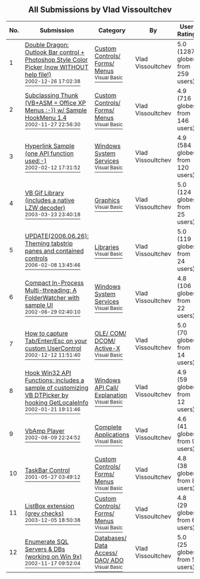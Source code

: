﻿<div align="center">

## All Submissions by Vlad Vissoultchev

</div>

No.  | Submission | Category | By   | User Rating
---- | ---------- | -------- | ---- | -----------
1 | [Double Dragon: Outlook Bar control \+ Photoshop Style Color Picker \(now WITHOUT help file\!\)<br /><sup>2002-12-26 17:02:38</sup>](https://github.com/Planet-Source-Code/vlad-vissoultchev-double-dragon-outlook-bar-control-photoshop-style-color-picker-now-witho__1-36529) | [Custom Controls/ Forms/  Menus<br /><sup>Visual Basic</sup>](../ByCategory/custom-controls-forms-menus__1-4.md) | Vlad Vissoultchev | 5.0 (1287 globes from 259 users)
2 | [Subclassing Thunk \(VB\+ASM = Office XP Menus  :\-\)\) w/ Sample HookMenu 1\.4<br /><sup>2002-11-27 22:56:30</sup>](https://github.com/Planet-Source-Code/vlad-vissoultchev-subclassing-thunk-vb-asm-office-xp-menus-w-sample-hookmenu-1-4__1-40518) | [Custom Controls/ Forms/  Menus<br /><sup>Visual Basic</sup>](../ByCategory/custom-controls-forms-menus__1-4.md) | Vlad Vissoultchev | 4.9 (716 globes from 146 users)
3 | [Hyperlink Sample \(one API function used:\-\)<br /><sup>2002-02-12 17:31:52</sup>](https://github.com/Planet-Source-Code/vlad-vissoultchev-hyperlink-sample-one-api-function-used__1-31572) | [Windows System Services<br /><sup>Visual Basic</sup>](../ByCategory/windows-system-services__1-35.md) | Vlad Vissoultchev | 4.9 (584 globes from 120 users)
4 | [VB Gif Library \(includes a native LZW decoder\)<br /><sup>2003-03-23 23:40:18</sup>](https://github.com/Planet-Source-Code/vlad-vissoultchev-vb-gif-library-includes-a-native-lzw-decoder__1-44216) | [Graphics<br /><sup>Visual Basic</sup>](../ByCategory/graphics__1-46.md) | Vlad Vissoultchev | 5.0 (124 globes from 25 users)
5 | [UPDATE\(2006\.06\.26\): Theming tabstrip panes and contained controls<br /><sup>2006-02-08 13:45:46</sup>](https://github.com/Planet-Source-Code/vlad-vissoultchev-update-2006-06-26-theming-tabstrip-panes-and-contained-controls__1-63469) | [Libraries<br /><sup>Visual Basic</sup>](../ByCategory/libraries__1-49.md) | Vlad Vissoultchev | 5.0 (119 globes from 24 users)
6 | [Compact In\-Process Multi\-threading: A FolderWatcher with sample UI<br /><sup>2002-06-29 02:40:10</sup>](https://github.com/Planet-Source-Code/vlad-vissoultchev-compact-in-process-multi-threading-a-folderwatcher-with-sample-ui__1-36373) | [Windows System Services<br /><sup>Visual Basic</sup>](../ByCategory/windows-system-services__1-35.md) | Vlad Vissoultchev | 4.8 (106 globes from 22 users)
7 | [How to capture Tab/Enter/Esc on your custom UserControl<br /><sup>2002-12-12 11:51:40</sup>](https://github.com/Planet-Source-Code/vlad-vissoultchev-how-to-capture-tab-enter-esc-on-your-custom-usercontrol__1-41506) | [OLE/ COM/ DCOM/ Active\-X<br /><sup>Visual Basic</sup>](../ByCategory/ole-com-dcom-active-x__1-29.md) | Vlad Vissoultchev | 5.0 (70 globes from 14 users)
8 | [Hook Win32 API Functions: includes a sample of customizing VB DTPicker by hooking GetLocaleInfo<br /><sup>2002-01-21 19:11:46</sup>](https://github.com/Planet-Source-Code/vlad-vissoultchev-hook-win32-api-functions-includes-a-sample-of-customizing-vb-dtpicker-by__1-31105) | [Windows API Call/ Explanation<br /><sup>Visual Basic</sup>](../ByCategory/windows-api-call-explanation__1-39.md) | Vlad Vissoultchev | 4.9 (59 globes from 12 users)
9 | [VbAmp Player<br /><sup>2002-08-09 22:24:52</sup>](https://github.com/Planet-Source-Code/vlad-vissoultchev-vbamp-player__1-37779) | [Complete Applications<br /><sup>Visual Basic</sup>](../ByCategory/complete-applications__1-27.md) | Vlad Vissoultchev | 4.6 (41 globes from 9 users)
10 | [TaskBar Control<br /><sup>2001-05-27 03:49:12</sup>](https://github.com/Planet-Source-Code/vlad-vissoultchev-taskbar-control__1-23482) | [Custom Controls/ Forms/  Menus<br /><sup>Visual Basic</sup>](../ByCategory/custom-controls-forms-menus__1-4.md) | Vlad Vissoultchev | 4.8 (38 globes from 8 users)
11 | [ListBox extension \(grey checks\)<br /><sup>2003-12-05 18:50:38</sup>](https://github.com/Planet-Source-Code/vlad-vissoultchev-listbox-extension-grey-checks__1-50338) | [Custom Controls/ Forms/  Menus<br /><sup>Visual Basic</sup>](../ByCategory/custom-controls-forms-menus__1-4.md) | Vlad Vissoultchev | 4.8 (29 globes from 6 users)
12 | [Enumerate SQL Servers & DBs \(working on Win 9x\)<br /><sup>2002-11-17 09:52:04</sup>](https://github.com/Planet-Source-Code/vlad-vissoultchev-enumerate-sql-servers-dbs-working-on-win-9x__1-40805) | [Databases/ Data Access/ DAO/ ADO<br /><sup>Visual Basic</sup>](../ByCategory/databases-data-access-dao-ado__1-6.md) | Vlad Vissoultchev | 5.0 (25 globes from 5 users)
